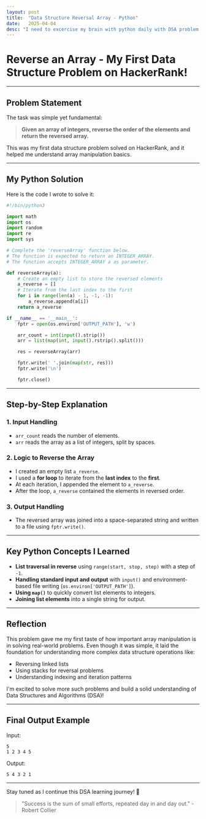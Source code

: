 ```yaml
---
layout: post
title:  "Data Structure Reversal Array - Python"
date:   2025-04-04 
desc: "I need to excercise my brain with python daily with DSA problem solving challenge and today is with Array reversal problem. Its quite easy. Good start with Hackerrank"
---
```

# Reverse an Array - My First Data Structure Problem on HackerRank!

---

## Problem Statement

The task was simple yet fundamental:
> **Given an array of integers, reverse the order of the elements and return the reversed array.**

This was my first data structure problem solved on HackerRank, and it helped me understand array manipulation basics.

---

## My Python Solution

Here is the code I wrote to solve it:

```python
#!/bin/python3

import math
import os
import random
import re
import sys

# Complete the 'reverseArray' function below.
# The function is expected to return an INTEGER_ARRAY.
# The function accepts INTEGER_ARRAY a as parameter.

def reverseArray(a):
    # Create an empty list to store the reversed elements
    a_reverse = []
    # Iterate from the last index to the first
    for i in range(len(a) - 1, -1, -1):
        a_reverse.append(a[i])
    return a_reverse

if __name__ == '__main__':
    fptr = open(os.environ['OUTPUT_PATH'], 'w')

    arr_count = int(input().strip())
    arr = list(map(int, input().rstrip().split()))

    res = reverseArray(arr)

    fptr.write(' '.join(map(str, res)))
    fptr.write('\n')

    fptr.close()
```

---

## Step-by-Step Explanation

### 1. Input Handling
- `arr_count` reads the number of elements.
- `arr` reads the array as a list of integers, split by spaces.

### 2. Logic to Reverse the Array
- I created an empty list `a_reverse`.
- I used a **for loop** to iterate from the **last index** to the **first**.
- At each iteration, I appended the element to `a_reverse`.
- After the loop, `a_reverse` contained the elements in reversed order.

### 3. Output Handling
- The reversed array was joined into a space-separated string and written to a file using `fptr.write()`.


---

## Key Python Concepts I Learned

- **List traversal in reverse** using `range(start, stop, step)` with a step of `-1`.
- **Handling standard input and output** with `input()` and environment-based file writing (`os.environ['OUTPUT_PATH']`).
- **Using `map()`** to quickly convert list elements to integers.
- **Joining list elements** into a single string for output.

---

## Reflection

This problem gave me my first taste of how important array manipulation is in solving real-world problems. Even though it was simple, it laid the foundation for understanding more complex data structure operations like:

- Reversing linked lists
- Using stacks for reversal problems
- Understanding indexing and iteration patterns

I'm excited to solve more such problems and build a solid understanding of Data Structures and Algorithms (DSA)!

---

## Final Output Example

Input:
```
5
1 2 3 4 5
```

Output:
```
5 4 3 2 1
```

---

Stay tuned as I continue this DSA learning journey! 🚀

> "Success is the sum of small efforts, repeated day in and day out." - Robert Collier